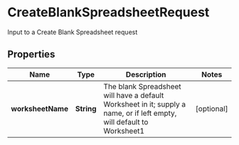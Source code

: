 

# CreateBlankSpreadsheetRequest

Input to a Create Blank Spreadsheet request
## Properties

Name | Type | Description | Notes
------------ | ------------- | ------------- | -------------
**worksheetName** | **String** | The blank Spreadsheet will have a default Worksheet in it; supply a name, or if left empty, will default to Worksheet1 |  [optional]



